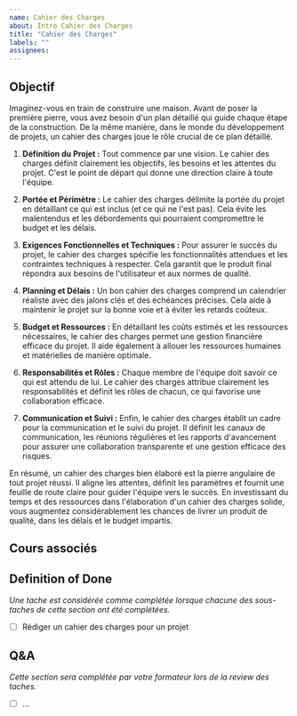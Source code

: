```yaml
---
name: Cahier des Charges
about: Intro Cahier des Charges
title: "Cahier des Charges"
labels: ""
assignees:
---
```


## Objectif

Imaginez-vous en train de construire une maison. Avant de poser la première pierre, vous avez besoin d'un plan détaillé qui guide chaque étape de la construction. De la même manière, dans le monde du développement de projets, un cahier des charges joue le rôle crucial de ce plan détaillé.



1. **Définition du Projet :** Tout commence par une vision. Le cahier des charges définit clairement les objectifs, les besoins et les attentes du projet. C'est le point de départ qui donne une direction claire à toute l'équipe.

2. **Portée et Périmètre :** Le cahier des charges délimite la portée du projet en détaillant ce qui est inclus (et ce qui ne l'est pas). Cela évite les malentendus et les débordements qui pourraient compromettre le budget et les délais.

3. **Exigences Fonctionnelles et Techniques :** Pour assurer le succès du projet, le cahier des charges spécifie les fonctionnalités attendues et les contraintes techniques à respecter. Cela garantit que le produit final répondra aux besoins de l'utilisateur et aux normes de qualité.


4. **Planning et Délais :**  Un bon cahier des charges comprend un calendrier réaliste avec des jalons clés et des échéances précises. Cela aide à maintenir le projet sur la bonne voie et à éviter les retards coûteux.


5. **Budget et Ressources :** En détaillant les coûts estimés et les ressources nécessaires, le cahier des charges permet une gestion financière efficace du projet. Il aide également à allouer les ressources humaines et matérielles de manière optimale.


6. **Responsabilités et Rôles :** Chaque membre de l'équipe doit savoir ce qui est attendu de lui. Le cahier des charges attribue clairement les responsabilités et définit les rôles de chacun, ce qui favorise une collaboration efficace.

7. **Communication et Suivi  :** Enfin, le cahier des charges établit un cadre pour la communication et le suivi du projet. Il définit les canaux de communication, les réunions régulières et les rapports d'avancement pour assurer une collaboration transparente et une gestion efficace des risques.


En résumé, un cahier des charges bien élaboré est la pierre angulaire de tout projet réussi. Il aligne les attentes, définit les paramètres et fournit une feuille de route claire pour guider l'équipe vers le succès. En investissant du temps et des ressources dans l'élaboration d'un cahier des charges solide, vous augmentez considérablement les chances de livrer un produit de qualité, dans les délais et le budget impartis.

## Cours associés



## Definition of Done

_Une tache est considérée comme complétée lorsque chacune des sous-taches de cette section ont été complétées._

- [ ] Rédiger un cahier des charges pour un projet



## Q&A

_Cette section sera complétée par votre formateur lors de la review des taches._

- [ ] ...

